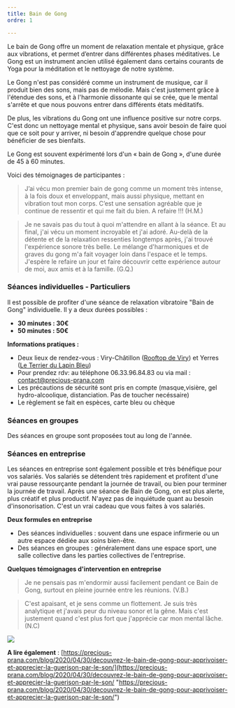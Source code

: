 ```yaml
---
title: Bain de Gong
ordre: 1

---
```

Le bain de Gong offre un moment de relaxation mentale et physique, grâce aux vibrations, et permet d’entrer dans différentes phases méditatives. Le Gong est un instrument ancien utilisé également dans certains courants de Yoga pour la méditation et le nettoyage de notre système.

Le Gong n'est pas considéré comme un instrument de musique, car il produit bien des sons, mais pas de mélodie. Mais c'est justement grâce à l'étendue des sons, et à l'harmonie dissonante qui se crée, que le mental s'arrête et que nous pouvons entrer dans différents états méditatifs.

De plus, les vibrations du Gong ont une influence positive sur notre corps. C'est donc un nettoyage mental et physique, sans avoir besoin de faire quoi que ce soit pour y arriver, ni besoin d'apprendre quelque chose pour bénéficier de ses bienfaits.

Le Gong est souvent expérimenté lors d'un « bain de Gong », d'une durée de 45 à 60 minutes.

Voici des témoignages de participantes :

> J’ai vécu mon premier bain de gong comme un moment très intense, à la fois doux et enveloppant, mais aussi physique, mettant en vibration tout mon corps. C’est une sensation agréable que je continue de ressentir et qui me fait du bien. A refaire !!! (H.M.)

> Je ne savais pas du tout à quoi m'attendre en allant à la séance. Et au final, j'ai vécu un moment incroyable et j'ai adoré. Au-delà de la détente et de la relaxation ressenties longtemps après, j'ai trouvé l'expérience sonore très belle. Le mélange d'harmoniques et de graves du gong m'a fait voyager loin dans l'espace et le temps. J'espère le refaire un jour et faire découvrir cette expérience autour de moi, aux amis et à la famille. (G.Q.)

### Séances individuelles - Particuliers

Il est possible de profiter d'une séance de relaxation vibratoire "Bain de Gong" individuelle. Il y a deux durées possibles :

* **30 minutes : 30€**
* **50 minutes : 50€**

**Informations pratiques :**

* Deux lieux de rendez-vous : Viry-Châtillon ([Rooftop de Viry](https://www.lerooftopdeviry.fr/ "Le Rooftop de Viry")) et Yerres ([Le Terrier du Lapin Bleu](https://leterrierdulapinbleu.com/ "Le Terrier du Lapin Bleu"))
* Pour prendez rdv: au téléphone 06.33.96.84.83 ou via mail : contact@precious-prana.com
* Les précautions de sécurité sont pris en compte (masque,visière, gel hydro-alcoolique, distanciation. Pas de toucher necéssaire)
* Le règlement se fait en espèces, carte bleu ou chèque

### Séances en groupes

Des séances en groupe sont proposées tout au long de l'année.

### Séances en entreprise

Les séances en entreprise sont également possible et très bénéfique pour vos salariés.  Vos salariés se détendent très rapidement et profitent d'une vrai pause ressourçante pendant la journée de travail, ou bien pour terminer la journée de travail. Après une séance de Bain de Gong, on est plus alerte, plus créatif et plus productif. N'ayez pas de inquiétude quant au besoin d'insonorisation. C'est un vrai cadeau que vous faites à vos salariés.

**Deux formules en entreprise**

* Des séances individuelles : souvent dans une espace infirmerie ou un autre espace dédiée aux soins bien-être.
* Des séances en groupes : généralement dans une espace sport, une salle collective dans les parties collectives de l'entreprise.

**Quelques témoignages d'intervention en entreprise**

> Je ne pensais pas m'endormir aussi facilement pendant ce Bain de Gong, surtout en pleine journée entre les réunions. (V.B.)

> C'est apaisant, et je sens comme un flottement. Je suis très analytique et j'avais peur du niveau sonor et la gêne. Mais c'est justement quand c'est plus fort que j'apprécie car mon mental lâche. (N.C)

![](/images/illustrations/circle-waves-on-water-bleu.jpg)

**A lire également** : [https://precious-prana.com/blog/2020/04/30/decouvrez-le-bain-de-gong-pour-apprivoiser-et-apprecier-la-guerison-par-le-son/](https://precious-prana.com/blog/2020/04/30/decouvrez-le-bain-de-gong-pour-apprivoiser-et-apprecier-la-guerison-par-le-son/ "https://precious-prana.com/blog/2020/04/30/decouvrez-le-bain-de-gong-pour-apprivoiser-et-apprecier-la-guerison-par-le-son/")